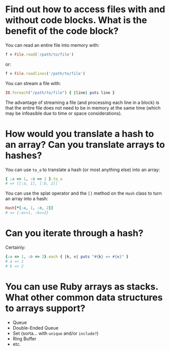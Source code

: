 # Find out how to access files with and without code blocks. What is the benefit of the code block?
You can read an entire file into memory with:

```ruby
f = File.read('/path/to/file')
```

or:

```ruby
f = File.readlines('/path/to/file')
```

You can stream a file with:

```ruby
IO.foreach("/path/to/file") { |line| puts line }
```

The advantage of streaming a file (and processing each line in a block) is that the entire file does not need to be in memory at the same time (which may be infeasible due to time or space considerations).

# How would you translate a hash to an array? Can you translate arrays to hashes?
You can use `to_a` to translate a hash (or most anything else) into an array:

```ruby
{ :a => 1, :b => 2 }.to_a
# => [[:a, 1], [:b, 2]]
```

You can use the splat operator and the `[]` method on the `Hash` class to turn an array into a hash:

```ruby
Hash[*[:a, 1, :b, 2]]
# => {:a=>1, :b=>2}
```

# Can you iterate through a hash?
Certainly:

```ruby
{:a => 1, :b => 2}.each { |k, v| puts "#{k} => #{v}" }
# a => 1
# b => 2
```

# You can use Ruby arrays as stacks. What other common data structures to arrays support?
- Queue
- Double-Ended Queue
- Set (sorta... with `unique` and/or `include?`)
- Ring Buffer
- etc.
